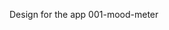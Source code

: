 <!-- https://www.figma.com/file/JQnUXBgzcCF7n9MvhsWz8t/Untitled?node-id=0%3A1 -->


Design for the app 001-mood-meter
